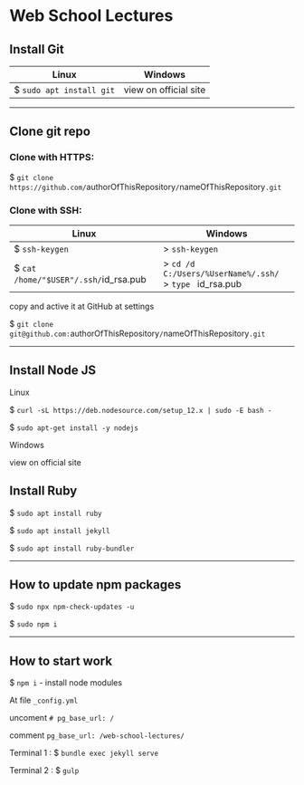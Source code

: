 # Web School Lectures

## Install Git

Linux | Windows
-|-
$ `sudo apt install git` | view on official site

---

## Clone git repo

### Clone with HTTPS:

$ `git clone https://github.com/`authorOfThisRepository`/`nameOfThisRepository`.git`

### Clone with SSH:

Linux | Windows
-|-
$ `ssh-keygen` | > `ssh-keygen`
$ `cat /home/"$USER"/.ssh/`id_rsa.pub | > `cd /d C:/Users/%UserName%/.ssh/` <br> > `type ` id_rsa.pub

copy and active it at GitHub at settings

$ `git clone git@github.com:`authorOfThisRepository`/`nameOfThisRepository`.git`

---

## Install Node JS

Linux

$ `curl -sL https://deb.nodesource.com/setup_12.x | sudo -E bash -`

$ `sudo apt-get install -y nodejs`

Windows

view on official site

## Install Ruby

$ ```sudo apt install ruby```

$ ```sudo apt install jekyll```

$ ```sudo apt install ruby-bundler```


---

## How to update npm packages

$ `sudo npx npm-check-updates -u`

$ `sudo npm i`

---

## How to start work

$ `npm i` - install node modules

At file `_config.yml`
  
  uncoment `# pg_base_url: /`
  
  comment `pg_base_url: /web-school-lectures/`

Terminal 1 : $ `bundle exec jekyll serve`

Terminal 2 : $ `gulp`
